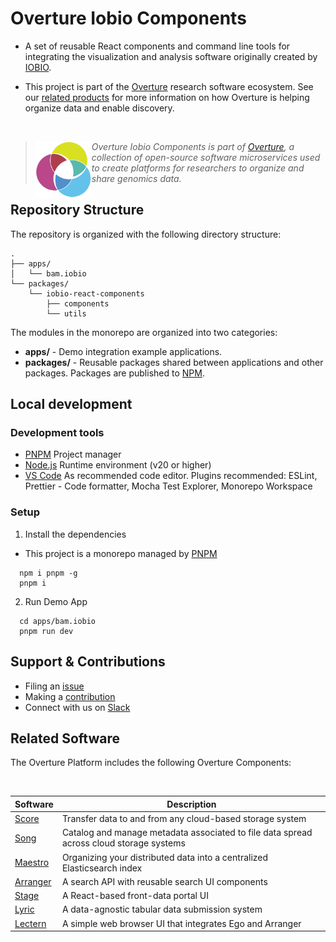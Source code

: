 # Overture Iobio Components

- A set of reusable React components and command line tools for integrating the visualization and analysis software originally created by [IOBIO](https://iobio.io/).

- This project is part of the [Overture](https://www.overture.bio/) research software ecosystem. See our [related products](#related-products) for more information on how Overture is helping organize data and enable discovery.

</br>

> 
> <div>
> <img align="left" src="ov-logo.png" height="90"/>
> </div>
> 
> *Overture Iobio Components is part of [Overture](https://www.overture.bio/), a collection of open-source software microservices used to create platforms for researchers to organize and share genomics data.*
> 
> 

## Repository Structure

The repository is organized with the following directory structure:

```
.
├── apps/
│   └── bam.iobio 
└── packages/
    └── iobio-react-components
        ├── components 
        └── utils
```

The modules in the monorepo are organized into two categories:

- __apps/__ - Demo integration example applications.
- __packages/__ - Reusable packages shared between applications and other packages. Packages are published to [NPM](https://npmjs.com).

## Local development

### Development tools

- [PNPM](https://pnpm.io/) Project manager
- [Node.js](https://nodejs.org/en) Runtime environment (v20 or higher)
- [VS Code](https://code.visualstudio.com/) As recommended code editor. Plugins recommended: ESLint, Prettier - Code formatter, Mocha Test Explorer, Monorepo Workspace

### Setup

1. Install the dependencies

- This project is a monorepo managed by [PNPM](https://pnpm.io)

```shell
  npm i pnpm -g
  pnpm i
```
2. Run Demo App

```shell 
  cd apps/bam.iobio
  pnpm run dev
```

## Support & Contributions

- Filing an [issue](https://github.com/overture-stack/iobio-components/issues)
- Making a [contribution](https://github.com/overture-stack/.github/blob/master/CONTRIBUTING.md)
- Connect with us on [Slack](http://slack.overture.bio)

## Related Software 

The Overture Platform includes the following Overture Components:

</br>

|Software|Description|
|---|---|
|[Score](https://github.com/overture-stack/score/)| Transfer data to and from any cloud-based storage system |
|[Song](https://github.com/overture-stack/song/)| Catalog and manage metadata associated to file data spread across cloud storage systems |
|[Maestro](https://github.com/overture-stack/maestro/)| Organizing your distributed data into a centralized Elasticsearch index |
|[Arranger](https://github.com/overture-stack/arranger/)| A search API with reusable search UI components |
|[Stage](https://github.com/overture-stack/stage)| A React-based front-data portal UI |
|[Lyric](https://github.com/overture-stack/lyric)| A data-agnostic tabular data submission system |
|[Lectern](https://github.com/overture-stack/lectern)| A simple web browser UI that integrates Ego and Arranger |
